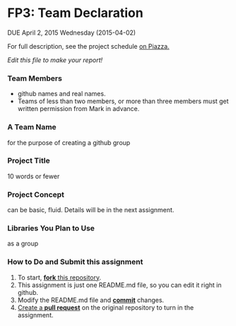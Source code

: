 # FP3: Team Declaration
DUE April 2, 2015 Wednesday (2015-04-02)

For full description, see the project schedule [on Piazza.][piazza]

<i>Edit this file to make your report!</i>

### Team Members
* github names and real names.
* Teams of less than two members, or more than three members must get written permission from Mark in advance.

### A Team Name
for the purpose of creating a github group

### Project Title
10 words or fewer

### Project Concept
can be basic, fluid. Details will be in the next assignment.

### Libraries You Plan to Use 
as a group

### How to Do and Submit this assignment

1. To start, [**fork** this repository][forking].
1. This assignment is just one README.md file, so you can edit it right in github.
1. Modify the README.md file and [**commit**][ref-commit] changes.
1. [Create a **pull request**][pull-request] on the original repository to turn in the assignment.

<!-- Links -->
[piazza]: https://piazza.com/class/i55is8xqqwhmr?cid=453
[markdown]: https://help.github.com/articles/markdown-basics/
[forking]: https://guides.github.com/activities/forking/
[ref-clone]: http://gitref.org/creating/#clone
[ref-commit]: http://gitref.org/basic/#commit
[ref-push]: http://gitref.org/remotes/#push
[pull-request]: https://help.github.com/articles/creating-a-pull-request

